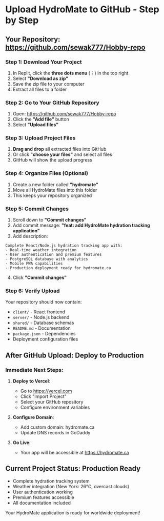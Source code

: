 # Upload HydroMate to GitHub - Step by Step

## Your Repository: https://github.com/sewak777/Hobby-repo

### Step 1: Download Your Project
1. In Replit, click the **three dots menu** (⋮) in the top right
2. Select **"Download as zip"**
3. Save the zip file to your computer
4. Extract all files to a folder

### Step 2: Go to Your GitHub Repository
1. Open: https://github.com/sewak777/Hobby-repo
2. Click the **"Add file"** button
3. Select **"Upload files"**

### Step 3: Upload Project Files
1. **Drag and drop** all extracted files into GitHub
2. Or click **"choose your files"** and select all files
3. GitHub will show the upload progress

### Step 4: Organize Files (Optional)
1. Create a new folder called **"hydromate"**
2. Move all HydroMate files into this folder
3. This keeps your repository organized

### Step 5: Commit Changes
1. Scroll down to **"Commit changes"**
2. Add commit message: **"feat: add HydroMate hydration tracking application"**
3. Add description:
```
Complete React/Node.js hydration tracking app with:
- Real-time weather integration
- User authentication and premium features  
- PostgreSQL database with analytics
- Mobile PWA capabilities
- Production deployment ready for hydromate.ca
```
4. Click **"Commit changes"**

### Step 6: Verify Upload
Your repository should now contain:
- `client/` - React frontend
- `server/` - Node.js backend  
- `shared/` - Database schemas
- `README.md` - Documentation
- `package.json` - Dependencies
- Deployment configuration files

## After GitHub Upload: Deploy to Production

### Immediate Next Steps:
1. **Deploy to Vercel**:
   - Go to https://vercel.com
   - Click "Import Project"
   - Select your GitHub repository
   - Configure environment variables
   
2. **Configure Domain**:
   - Add custom domain: hydromate.ca
   - Update DNS records in GoDaddy
   
3. **Go Live**:
   - Your app will be accessible at https://hydromate.ca

## Current Project Status: Production Ready
- Complete hydration tracking system
- Weather integration (New York: 26°C, overcast clouds)
- User authentication working
- Premium features accessible
- All documentation included

Your HydroMate application is ready for worldwide deployment!